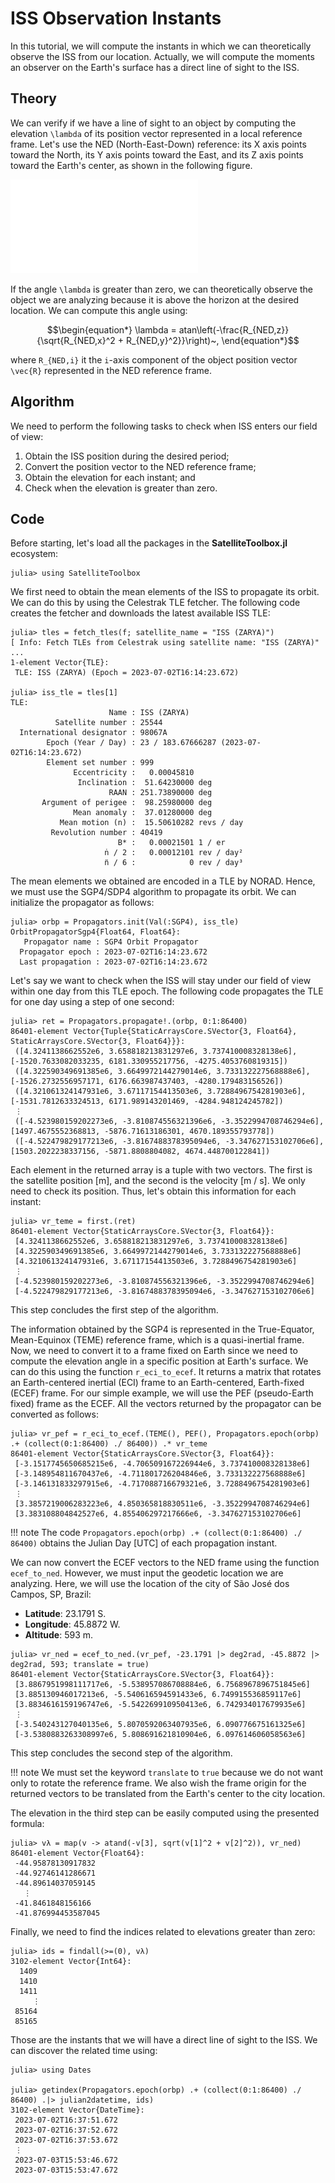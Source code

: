 ISS Observation Instants
========================

In this tutorial, we will compute the instants in which we can theoretically observe the ISS
from our location. Actually, we will compute the moments an observer on the Earth's surface
has a direct line of sight to the ISS.

## Theory

We can verify if we have a line of sight to an object by computing the elevation ``\lambda``
of its position vector represented in a local reference frame. Let's use the NED
(North-East-Down) reference: its X axis points toward the North, its Y axis points toward
the East, and its Z axis points toward the Earth's center, as shown in the following figure.

![Elevation in NED Reference Frame](../assets/iss_observation/ned.pdf)

If the angle ``\lambda`` is greater than zero, we can theoretically observe the object we
are analyzing because it is above the horizon at the desired location. We can compute this
angle using:

```math
\begin{equation*}
  \lambda = atan\left(-\frac{R_{NED,z}}{\sqrt{R_{NED,x}^2 + R_{NED,y}^2}}\right)~,
\end{equation*}
```

where ``R_{NED,i}`` it the ``i``-axis component of the object position vector ``\vec{R}``
represented in the NED reference frame.

## Algorithm

We need to perform the following tasks to check when ISS enters our field of view:

1. Obtain the ISS position during the desired period;
2. Convert the position vector to the NED reference frame;
3. Obtain the elevation for each instant; and
4. Check when the elevation is greater than zero.

## Code

Before starting, let's load all the packages in the **SatelliteToolbox.jl** ecosystem:

```julia-repl
julia> using SatelliteToolbox
```

We first need to obtain the mean elements of the ISS to propagate its orbit. We can do this
by using the Celestrak TLE fetcher. The following code creates the fetcher and downloads the
latest available ISS TLE:

```julia-repl
julia> tles = fetch_tles(f; satellite_name = "ISS (ZARYA)")
[ Info: Fetch TLEs from Celestrak using satellite name: "ISS (ZARYA)" ...
1-element Vector{TLE}:
 TLE: ISS (ZARYA) (Epoch = 2023-07-02T16:14:23.672)

julia> iss_tle = tles[1]
TLE:
                      Name : ISS (ZARYA)
          Satellite number : 25544
  International designator : 98067A
        Epoch (Year / Day) : 23 / 183.67666287 (2023-07-02T16:14:23.672)
        Element set number : 999
              Eccentricity :   0.00045810
               Inclination :  51.64230000 deg
                      RAAN : 251.73890000 deg
       Argument of perigee :  98.25980000 deg
              Mean anomaly :  37.01280000 deg
           Mean motion (n) :  15.50610282 revs / day
         Revolution number : 40419
                        B* :   0.00021501 1 / er
                     ṅ / 2 :   0.00012101 rev / day²
                     n̈ / 6 :            0 rev / day³
```

The mean elements we obtained are encoded in a TLE by NORAD. Hence, we must use the
SGP4/SDP4 algorithm to propagate its orbit. We can initialize the propagator as follows:

```julia-repl
julia> orbp = Propagators.init(Val(:SGP4), iss_tle)
OrbitPropagatorSgp4{Float64, Float64}:
   Propagator name : SGP4 Orbit Propagator
  Propagator epoch : 2023-07-02T16:14:23.672
  Last propagation : 2023-07-02T16:14:23.672
```

Let's say we want to check when the ISS will stay under our field of view within one day
from this TLE epoch. The following code propagates the TLE for one day using a step of one
second:

```julia-repl
julia> ret = Propagators.propagate!.(orbp, 0:1:86400)
86401-element Vector{Tuple{StaticArraysCore.SVector{3, Float64}, StaticArraysCore.SVector{3, Float64}}}:
 ([4.3241138662552e6, 3.658818213831297e6, 3.737410008328138e6], [-1520.7633082033235, 6181.330955217756, -4275.4053760819315])
 ([4.322590349691385e6, 3.6649972144279014e6, 3.733132227568888e6], [-1526.2732556957171, 6176.663987437403, -4280.179483156526])
 ([4.321061324147931e6, 3.67117154413503e6, 3.7288496754281903e6], [-1531.7812633324513, 6171.989143201469, -4284.948124245782])
 ⋮
 ([-4.523980159202273e6, -3.810874556321396e6, -3.3522994708746294e6], [1497.4675552368813, -5876.71613186301, 4670.189355793778])
 ([-4.522479829177213e6, -3.8167488378395094e6, -3.347627153102706e6], [1503.2022238337156, -5871.8808804082, 4674.448700122841])
```

Each element in the returned array is a tuple with two vectors. The first is the satellite
position [m], and the second is the velocity [m / s]. We only need to check its position.
Thus, let's obtain this information for each instant:

```julia-repl
julia> vr_teme = first.(ret)
86401-element Vector{StaticArraysCore.SVector{3, Float64}}:
 [4.3241138662552e6, 3.658818213831297e6, 3.737410008328138e6]
 [4.322590349691385e6, 3.6649972144279014e6, 3.733132227568888e6]
 [4.321061324147931e6, 3.67117154413503e6, 3.7288496754281903e6]
 ⋮
 [-4.523980159202273e6, -3.810874556321396e6, -3.3522994708746294e6]
 [-4.522479829177213e6, -3.8167488378395094e6, -3.347627153102706e6]
```

This step concludes the first step of the algorithm.

The information obtained by the SGP4 is represented in the True-Equator, Mean-Equinox (TEME)
reference frame, which is a quasi-inertial frame. Now, we need to convert it to a frame
fixed on Earth since we need to compute the elevation angle in a specific position at
Earth's surface. We can do this using the function `r_eci_to_ecef`. It returns a matrix that
rotates an Earth-centered inertial (ECI) frame to an Earth-centered, Earth-fixed (ECEF)
frame.  For our simple example, we will use the PEF (pseudo-Earth fixed) frame as the ECEF.
All the vectors returned by the propagator can be converted as follows:

```julia-repl
julia> vr_pef = r_eci_to_ecef.(TEME(), PEF(), Propagators.epoch(orbp) .+ (collect(0:1:86400) ./ 86400)) .* vr_teme
86401-element Vector{StaticArraysCore.SVector{3, Float64}}:
 [-3.1517745650685215e6, -4.706509167226944e6, 3.737410008328138e6]
 [-3.148954811670437e6, -4.711801726204846e6, 3.733132227568888e6]
 [-3.146131833297915e6, -4.717088716679321e6, 3.7288496754281903e6]
 ⋮
 [3.3857219006283223e6, 4.850365818830511e6, -3.3522994708746294e6]
 [3.383108804842527e6, 4.855406297217666e6, -3.347627153102706e6]
```

!!! note
    The code `Propagators.epoch(orbp) .+ (collect(0:1:86400) ./ 86400)` obtains the Julian
    Day [UTC] of each propagation instant.

We can now convert the ECEF vectors to the NED frame using the function `ecef_to_ned`.
However, we must input the geodetic location we are analyzing. Here, we will use the
location of the city of São José dos Campos, SP, Brazil:

- **Latitude**: 23.1791 S.
- **Longitude**: 45.8872 W.
- **Altitude**: 593 m.

```julia-repl
julia> vr_ned = ecef_to_ned.(vr_pef, -23.1791 |> deg2rad, -45.8872 |> deg2rad, 593; translate = true)
86401-element Vector{StaticArraysCore.SVector{3, Float64}}:
 [3.8867951998111717e6, -5.538957086708884e6, 6.7568967896751845e6]
 [3.885130946017213e6, -5.540616594591433e6, 6.749915536859117e6]
 [3.8834616159196747e6, -5.542269910950413e6, 6.742934017679935e6]
 ⋮
 [-3.540243127040135e6, 5.8070592063407935e6, 6.090776675161325e6]
 [-3.5380883263308997e6, 5.808691621810904e6, 6.097614606058563e6]
```

This step concludes the second step of the algorithm.

!!! note
    We must set the keyword `translate` to `true` because we do not want only to rotate the
    reference frame. We also wish the frame origin for the returned vectors to be translated
    from the Earth's center to the city location.

The elevation in the third step can be easily computed using the presented formula:

```julia-repl
julia> vλ = map(v -> atand(-v[3], sqrt(v[1]^2 + v[2]^2)), vr_ned)
86401-element Vector{Float64}:
 -44.95878130917832
 -44.92746141286671
 -44.89614037059145
   ⋮
 -41.8461848156166
 -41.876994453587045
```

Finally, we need to find the indices related to elevations greater than zero:

```julia-repl
julia> ids = findall(>=(0), vλ)
3102-element Vector{Int64}:
  1409
  1410
  1411
     ⋮
 85164
 85165
```

Those are the instants that we will have a direct line of sight to the ISS. We can discover
the related time using:

```julia-repl
julia> using Dates

julia> getindex(Propagators.epoch(orbp) .+ (collect(0:1:86400) ./ 86400) .|> julian2datetime, ids)
3102-element Vector{DateTime}:
 2023-07-02T16:37:51.672
 2023-07-02T16:37:52.672
 2023-07-02T16:37:53.672
 ⋮
 2023-07-03T15:53:46.672
 2023-07-03T15:53:47.672
```
